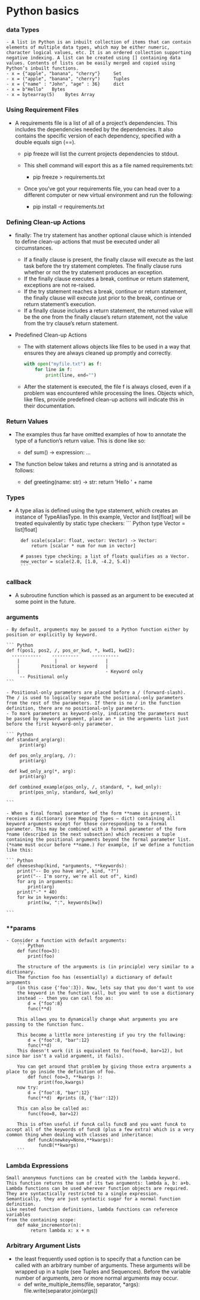 # Python basics


### data Types

    - A list in Python is an inbuilt collection of items that can contain elements of multiple data types, which may be either numeric, character logical values, etc. It is an ordered collection supporting negative indexing. A list can be created using [] containing data values. Contents of lists can be easily merged and copied using Python’s inbuilt functions. 
    - x = {"apple", "banana", "cherry"}     Set
    - x = ("apple", "banana", "cherry")     Tuples
    - x = {"name" : "John", "age" : 36}     dict
    - x = b"Hello"   Bytes
    - x = bytearray(5)    Bytes Array


### Using Requirement Files
- A requirements file is a list of all of a project’s dependencies. This includes the dependencies needed by the dependencies. It also contains the specific version of each dependency, specified with a double equals sign (==).

    - pip freeze will list the current projects dependencies to stdout.
    - This shell command will export this as a file named requirements.txt:
        - pip freeze > requirements.txt

    - Once you’ve got your requirements file, you can head over to a different computer or new virtual environment and run the following:
        - pip install -r requirements.txt
        
### Defining Clean-up Actions
- finally: The try statement has another optional clause which is intended to define clean-up actions that must be executed under all circumstances.        
    - If a finally clause is present, the finally clause will execute as the last task before the try statement completes. The finally clause runs whether or not the try statement produces an exception. 
    - If the finally clause executes a break, continue or return statement, exceptions are not re-raised.
    - If the try statement reaches a break, continue or return statement, the finally clause will execute just prior to the break, continue or return statement’s execution.
    - If a finally clause includes a return statement, the returned value will be the one from the finally clause’s return statement, not the value from the try clause’s return statement.

- Predefined Clean-up Actions
    - The with statement allows objects like files to be used in a way that ensures they are always cleaned up promptly and correctly.
        ``` Python
        with open("myfile.txt") as f:
            for line in f:
                print(line, end="")
        ```
    - After the statement is executed, the file f is always closed, even if a problem was encountered while processing the lines. Objects which, like files, provide predefined clean-up actions will indicate this in their documentation.

### Return Values
- The examples thus far have omitted examples of how to annotate the type of a function’s return value. This is done like so:
    - def sum() -> expression:
    ...

- The function below takes and returns a string and is annotated as follows:
    - def greeting(name: str) -> str:
            return 'Hello ' + name
            
### Types
- A type alias is defined using the type statement, which creates an instance of TypeAliasType. In this example, Vector and list[float] will be treated equivalently by static type checkers:
        ``` Python
        type Vector = list[float]

        def scale(scalar: float, vector: Vector) -> Vector:
            return [scalar * num for num in vector]
        
        # passes type checking; a list of floats qualifies as a Vector.
        new_vector = scale(2.0, [1.0, -4.2, 5.4])
        ```
### callback
- A subroutine function which is passed as an argument to be executed at some point in the future.

### arguments
    - By default, arguments may be passed to a Python function either by position or explicitly by keyword.

    ``` Python
    def f(pos1, pos2, /, pos_or_kwd, *, kwd1, kwd2):
      -----------    ----------     ----------
        |             |                  |
        |        Positional or keyword   |
        |                                - Keyword only
         -- Positional only
    ```
    
    - Positional-only parameters are placed before a / (forward-slash). The / is used to logically separate the positional-only parameters from the rest of the parameters. If there is no / in the function definition, there are no positional-only parameters.
    - To mark parameters as keyword-only, indicating the parameters must be passed by keyword argument, place an * in the arguments list just before the first keyword-only parameter.

    ``` Python
    def standard_arg(arg):
         print(arg)
    
     def pos_only_arg(arg, /):
         print(arg)

     def kwd_only_arg(*, arg):
         print(arg)
        
     def combined_example(pos_only, /, standard, *, kwd_only):
         print(pos_only, standard, kwd_only)
    
    ```

    - When a final formal parameter of the form **name is present, it receives a dictionary (see Mapping Types — dict) containing all keyword arguments except for those corresponding to a formal parameter. This may be combined with a formal parameter of the form *name (described in the next subsection) which receives a tuple containing the positional arguments beyond the formal parameter list. (*name must occur before **name.) For example, if we define a function like this:
    
    ``` Python
    def cheeseshop(kind, *arguments, **keywords):
        print("-- Do you have any", kind, "?")
        print("-- I'm sorry, we're all out of", kind)
        for arg in arguments:
            print(arg)
        print("-" * 40)
        for kw in keywords:
            print(kw, ":", keywords[kw])
        
    ```

### **params

    - Consider a function with default arguments:
        ``` Python
        def func(foo=3):
            print(foo)
            
        The structure of the arguments is (in principle) very similar to a dictionary. 
        The function foo has (essentially) a dictionary of default arguments 
        (in this case {'foo':3}). Now, lets say that you don't want to use 
        the keyword in the function call, but you want to use a dictionary 
        instead -- then you can call foo as:
            d = {"foo":8}
            func(**d)
        
        This allows you to dynamically change what arguments you are passing to the function func.

        This become a little more interesting if you try the following:
            d = {"foo":8, "bar":12}
            func(**d)
        This doesn't work (it is equivalent to foo(foo=8, bar=12), but since bar isn't a valid argument, it fails).
        
        You can get around that problem by giving those extra arguments a place to go inside the definition of foo.
            def func( foo=3, **kwargs ):
                print(foo,kwargs)
        now try:
            d = {"foo":8, "bar":12}
            func(**d)  #prints (8, {'bar':12})        
            
        This can also be called as:
            func(foo=8, bar=12)
        
        This is often useful if funcA calls funcB and you want funcA to accept all of the keywords of funcB (plus a few extra) which is a very common thing when dealing with classes and inheritance:
            def funcA(newkey=None,**kwargs): 
                funcB(**kwargs)    
        ```
        
###     Lambda Expressions

    Small anonymous functions can be created with the lambda keyword. 
    This function returns the sum of its two arguments: lambda a, b: a+b. 
    Lambda functions can be used wherever function objects are required. 
    They are syntactically restricted to a single expression. 
    Semantically, they are just syntactic sugar for a normal function definition. 
    Like nested function definitions, lambda functions can reference variables 
    from the containing scope:
        def make_incrementor(n):
             return lambda x: x + n

### Arbitrary Argument Lists
 - the least frequently used option is to specify that a function can be called with an arbitrary number of arguments. These arguments will be wrapped up in a tuple (see Tuples and Sequences). Before the variable number of arguments, zero or more normal arguments may occur.
    - def write_multiple_items(file, separator, *args):
        file.write(separator.join(args))















